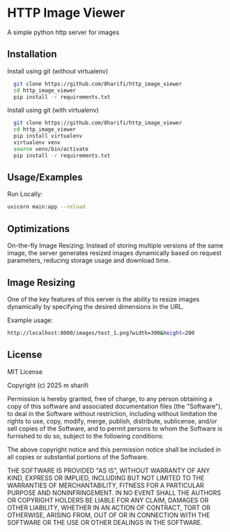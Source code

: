 
# HTTP Image Viewer

A simple python http server for images


## Installation

Install using git (without virtualenv)

```bash
  git clone https://github.com/8harifi/http_image_viewer
  cd http_image_viewer
  pip install -r requirements.txt
```
    
Install using git (with virtualenv)

```bash
  git clone https://github.com/8harifi/http_image_viewer
  cd http_image_viewer
  pip install virtualenv
  virtualenv venv
  source venv/bin/activate
  pip install -r requirements.txt
```

## Usage/Examples

Run Locally:

```bash
uvicorn main:app --reload
```


## Optimizations

On-the-fly Image Resizing: Instead of storing multiple versions of the same image, the server generates resized images dynamically based on request parameters, reducing storage usage and download time.

## Image Resizing

One of the key features of this server is the ability to resize images dynamically by specifying the desired dimensions in the URL.

Example usage:
```bash
http://localhost:8000/images/test_1.png?width=300&height=200
```

## License

MIT License

Copyright (c) 2025 m sharifi

Permission is hereby granted, free of charge, to any person obtaining a copy
of this software and associated documentation files (the "Software"), to deal
in the Software without restriction, including without limitation the rights
to use, copy, modify, merge, publish, distribute, sublicense, and/or sell
copies of the Software, and to permit persons to whom the Software is
furnished to do so, subject to the following conditions:

The above copyright notice and this permission notice shall be included in all
copies or substantial portions of the Software.

THE SOFTWARE IS PROVIDED "AS IS", WITHOUT WARRANTY OF ANY KIND, EXPRESS OR
IMPLIED, INCLUDING BUT NOT LIMITED TO THE WARRANTIES OF MERCHANTABILITY,
FITNESS FOR A PARTICULAR PURPOSE AND NONINFRINGEMENT. IN NO EVENT SHALL THE
AUTHORS OR COPYRIGHT HOLDERS BE LIABLE FOR ANY CLAIM, DAMAGES OR OTHER
LIABILITY, WHETHER IN AN ACTION OF CONTRACT, TORT OR OTHERWISE, ARISING FROM,
OUT OF OR IN CONNECTION WITH THE SOFTWARE OR THE USE OR OTHER DEALINGS IN THE
SOFTWARE.

